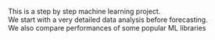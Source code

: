 This is a step by step machine learning project.<br>
We start with a very detailed data analysis before forecasting.<br>
We also compare performances of some popular ML libraries
